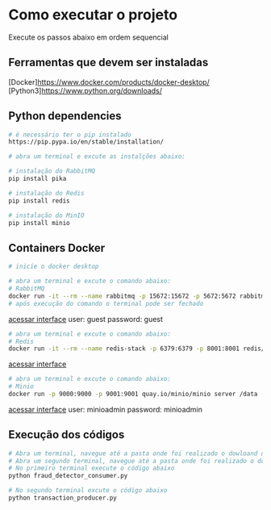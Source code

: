 # Como executar o projeto
Execute os passos abaixo em ordem sequencial

## Ferramentas que devem ser instaladas
[Docker]https://www.docker.com/products/docker-desktop/
[Python3]https://www.python.org/downloads/

## Python dependencies
  
```BASH
# é necessário ter o pip instalado
https://pip.pypa.io/en/stable/installation/

# abra um terminal e excute as instalções abaixo:

# instalação do RabbitMQ
pip install pika

# instalação do Redis
pip install redis

# instalação do MinIO
pip install minio

```

## Containers Docker

```BASH
# inicie o docker desktop 

# abra um terminal e excute o comando abaixo:
# RabbitMQ
docker run -it --rm --name rabbitmq -p 15672:15672 -p 5672:5672 rabbitmq:3-management
# após execução do comando o terminal pode ser fechado
```
[acessar interface](http://localhost:15672)
user: guest
password: guest

```BASH
# abra um terminal e excute o comando abaixo:
# Redis
docker run -it --rm --name redis-stack -p 6379:6379 -p 8001:8001 redis/redis-stack:latest
```
[acessar interface](http://localhost:8001)

```BASH
# abra um terminal e excute o comando abaixo:
# Minio
docker run -p 9000:9000 -p 9001:9001 quay.io/minio/minio server /data --console-address ":9001"
```
[acessar interface](http://localhost:9001)
user: minioadmin
password: minioadmin

## Execução dos códigos
```BASH
# Abra um terminal, navegue até a pasta onde foi realizado o dowloand do projeto.
# Abra um segundo terminal, navegue até a pasta onde foi realizado o dowloand do projeto.
# No primeiro terminal execute o código abaixo
python fraud_detector_consumer.py

# No segundo terminal excute o código abaixo
python transaction_producer.py

```